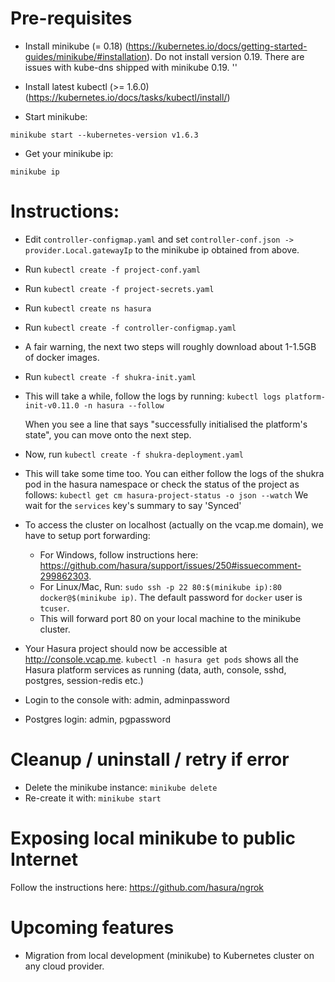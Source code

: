 # Pre-requisites

- Install minikube (= 0.18) (https://kubernetes.io/docs/getting-started-guides/minikube/#installation). Do not install version 0.19. There are issues with kube-dns shipped with minikube 0.19.
''
- Install latest kubectl (>= 1.6.0) (https://kubernetes.io/docs/tasks/kubectl/install/)

- Start minikube:

```
minikube start --kubernetes-version v1.6.3

```
- Get your minikube ip:
```
minikube ip
```

# Instructions:

- Edit ``controller-configmap.yaml`` and set ``controller-conf.json -> provider.Local.gatewayIp`` to the minikube ip obtained from above.
- Run ``kubectl create -f project-conf.yaml``
- Run ``kubectl create -f project-secrets.yaml``

- Run ``kubectl create ns hasura``
- Run ``kubectl create -f controller-configmap.yaml``

- A fair warning, the next two steps will roughly download about 1-1.5GB of docker images.

- Run ``kubectl create -f shukra-init.yaml``

- This will take a while, follow the logs by running:
  ``kubectl logs platform-init-v0.11.0 -n hasura --follow``

  When you see a line that says "successfully initialised the platform's state", you can move onto the next step.

- Now, run ``kubectl create -f shukra-deployment.yaml``
- This will take some time too. You can either follow the logs of the shukra pod in the hasura namespace or check the status of the project as follows:
  ``kubectl get cm hasura-project-status -o json --watch``
  We wait for the ``services`` key's summary to say 'Synced'

- To access the cluster on localhost (actually on the vcap.me domain), we have to setup port forwarding:
  - For Windows, follow instructions here: https://github.com/hasura/support/issues/250#issuecomment-299862303.
  - For Linux/Mac, Run: ``sudo ssh -p 22 80:$(minikube ip):80 docker@$(minikube ip)``. The default password for `docker` user is `tcuser`.
  - This will forward port 80 on your local machine to the minikube cluster.
- Your Hasura project should now be accessible at http://console.vcap.me.
  ``kubectl -n hasura get pods`` shows all the Hasura platform services as running (data, auth, console, sshd, postgres, session-redis etc.)
- Login to the console with: admin, adminpassword
- Postgres login: admin, pgpassword

# Cleanup / uninstall / retry if error
- Delete the minikube instance: ``minikube delete``
- Re-create it with: ``minikube start``

# Exposing local minikube to public Internet

Follow the instructions here: https://github.com/hasura/ngrok

# Upcoming features
- Migration from local development (minikube) to Kubernetes cluster on any cloud provider.
